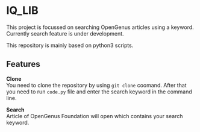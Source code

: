 # IQ_LIB
This project is focussed on searching OpenGenus articles using a keyword. Currently search feature is under development.

This repository is mainly based on python3 scripts.

## Features

**Clone**
<br>You need to clone the repository by using `git clone` coomand. After that you need to run `code.py` file and enter the search keyword in the command line.

**Search**
<br>Article of OpenGenus Foundation will open which contains your search keyword.
